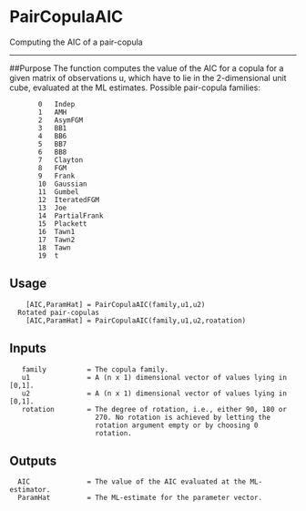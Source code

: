 # PairCopulaAIC

Computing the AIC of a pair-copula

---

##Purpose
The function computes the value of the AIC for a copula for a
        given matrix of observations u, which have to lie in the
        2-dimensional unit cube, evaluated at the ML estimates. Possible
        pair-copula families:
           
           0   Indep
           1   AMH
           2   AsymFGM
           3   BB1
           4   BB6
           5   BB7
           6   BB8
           7   Clayton
           8   FGM
           9   Frank
           10  Gaussian
           11  Gumbel
           12  IteratedFGM
           13  Joe
           14  PartialFrank
           15  Plackett
           16  Tawn1
           17  Tawn2
           18  Tawn
           19  t


## Usage
        [AIC,ParamHat] = PairCopulaAIC(family,u1,u2)
      Rotated pair-copulas
        [AIC,ParamHat] = PairCopulaAIC(family,u1,u2,roatation)


## Inputs
       family          = The copula family.
       u1              = A (n x 1) dimensional vector of values lying in [0,1].
       u2              = A (n x 1) dimensional vector of values lying in [0,1].
       rotation        = The degree of rotation, i.e., either 90, 180 or
                         270. No rotation is achieved by letting the
                         rotation argument empty or by choosing 0
                         rotation.


## Outputs
      AIC              = The value of the AIC evaluated at the ML-estimator.
      ParamHat         = The ML-estimate for the parameter vector.
